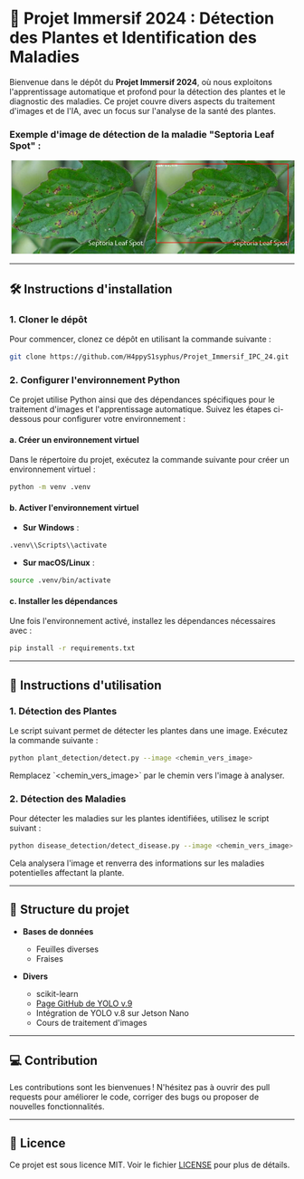 # 🌿 Projet Immersif 2024 : Détection des Plantes et Identification des Maladies

Bienvenue dans le dépôt du **Projet Immersif 2024**, où nous exploitons l'apprentissage automatique et profond pour la détection des plantes et le diagnostic des maladies. Ce projet couvre divers aspects du traitement d'images et de l'IA, avec un focus sur l'analyse de la santé des plantes.

### Exemple d'image de détection de la maladie "Septoria Leaf Spot" :

![Septoria Leaf Spot](images/plant_detection.png)

---

## 🛠️ Instructions d'installation

### 1. Cloner le dépôt

Pour commencer, clonez ce dépôt en utilisant la commande suivante :

```bash
git clone https://github.com/H4ppyS1syphus/Projet_Immersif_IPC_24.git
```

### 2. Configurer l'environnement Python

Ce projet utilise Python ainsi que des dépendances spécifiques pour le traitement d'images et l'apprentissage automatique. Suivez les étapes ci-dessous pour configurer votre environnement :

#### a. Créer un environnement virtuel

Dans le répertoire du projet, exécutez la commande suivante pour créer un environnement virtuel :

```bash
python -m venv .venv
```

#### b. Activer l'environnement virtuel

- **Sur Windows** :

```bash
.venv\\Scripts\\activate
```

- **Sur macOS/Linux** :

```bash
source .venv/bin/activate
```

#### c. Installer les dépendances

Une fois l'environnement activé, installez les dépendances nécessaires avec :

```bash
pip install -r requirements.txt
```

---

## 🚀 Instructions d'utilisation

### 1. Détection des Plantes

Le script suivant permet de détecter les plantes dans une image. Exécutez la commande suivante :

```bash
python plant_detection/detect.py --image <chemin_vers_image>
```

Remplacez \`<chemin_vers_image>\` par le chemin vers l'image à analyser.

### 2. Détection des Maladies

Pour détecter les maladies sur les plantes identifiées, utilisez le script suivant :

```bash
python disease_detection/detect_disease.py --image <chemin_vers_image>
```

Cela analysera l'image et renverra des informations sur les maladies potentielles affectant la plante.

---

## 📂 Structure du projet

- **Bases de données**
  - Feuilles diverses
  - Fraises

- **Divers**
  - scikit-learn
  - [Page GitHub de YOLO v.9](https://github.com/ultralytics/yolov9)
  - Intégration de YOLO v.8 sur Jetson Nano
  - Cours de traitement d'images

---

## 💻 Contribution

Les contributions sont les bienvenues ! N'hésitez pas à ouvrir des pull requests pour améliorer le code, corriger des bugs ou proposer de nouvelles fonctionnalités.

---

## 📝 Licence

Ce projet est sous licence MIT. Voir le fichier [LICENSE](LICENSE) pour plus de détails.

